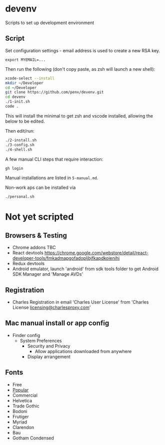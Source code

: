 # devenv

Scripts to set up development environment

## Script

Set configuration settings - email address is used to create a new RSA key.

```
export MYEMAIL=...
```

Then run the following (don't copy paste, as zsh will launch a new shell):

```sh
xcode-select --install
mkdir ~/Developer
cd ~/Developer
git clone https://github.com/penx/devenv.git
cd devenv
./1-init.sh
code .
```

This will install the minimal to get zsh and vscode installed, allowing the below to be edited.

Then edit/run:

```sh
./2-install.sh
./3-config.sh
./4-shell.sh
```

A few manual CLI steps that require interaction:

```sh
gh login
```

Manual installations are listed in `5-manual.md`.

Non-work aps can be installed via

```sh
./personal.sh
```

# Not yet scripted

## Browsers & Testing

 - Chrome addons TBC
  - React devtools https://chrome.google.com/webstore/detail/react-developer-tools/fmkadmapgofadopljbjfkapdkoienihi
  - Redux devtools
 - Android emulator, launch 'android' from sdk tools folder to get Android SDK Manager and 'Manage AVDs'

## Registration
 - Charles Registration in email 'Charles User License' from 'Charles License <licensing@charlesproxy.com>'

## Mac manual install or app config

 - Finder config
   - System Preferences
     - Security and Privacy
       - Allow applications downloaded from anywhere
     - Display arrangement

## Fonts

 - Free
  - [Popular](http://www.fontsquirrel.com/fonts/list/popular)
 - Commercial
  - Helvetica
  - Trade Gothic
  - Bodoni
  - Frutiger
  - Myriad
  - Clarendon
  - Bau
  - Gotham Condensed
